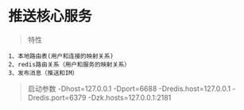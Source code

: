 # 推送核心服务

>特性

    1、本地路由表(用户和连接的映射关系)
    2、redis路由关系（用户和服务的映射关系）
    3、发布消息（推送和IM）

>启动参数 -Dhost=127.0.0.1 -Dport=6688 -Dredis.host=127.0.0.1 -Dredis.port=6379 -Dzk.hosts=127.0.0.1:2181
